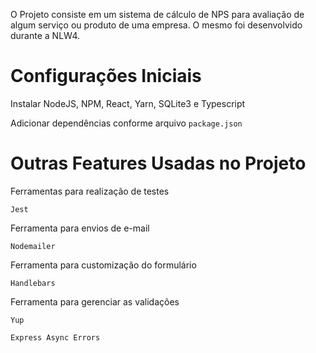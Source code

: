 O Projeto consiste em um sistema de cálculo de NPS para avaliação de algum serviço ou produto de uma empresa. O mesmo foi desenvolvido durante a NLW4.

# Configurações Iniciais

Instalar NodeJS, NPM, React, Yarn, SQLite3 e Typescript

Adicionar dependências conforme arquivo `package.json`

# Outras Features Usadas no Projeto
  
Ferramentas para realização de testes

`Jest`

Ferramenta para envios de e-mail

`Nodemailer`

Ferramenta para customização do formulário

`Handlebars`

Ferramenta para gerenciar as validações

`Yup`

`Express Async Errors`
